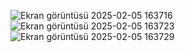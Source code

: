 ![Ekran görüntüsü 2025-02-05 163716](https://github.com/user-attachments/assets/cd3df1a7-9836-4513-85ac-8c50bc7f3828)
![Ekran görüntüsü 2025-02-05 163723](https://github.com/user-attachments/assets/801c9381-d14f-4eef-8aae-4df4942f009b)
![Ekran görüntüsü 2025-02-05 163729](https://github.com/user-attachments/assets/0a9745b0-55a9-40bb-a45a-2486d4307fa5)
